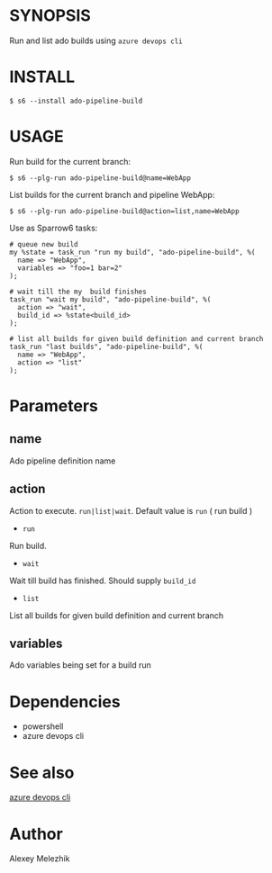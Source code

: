 # SYNOPSIS

Run and list ado builds using `azure devops cli`

# INSTALL

    $ s6 --install ado-pipeline-build

# USAGE

Run build for the current branch:

    $ s6 --plg-run ado-pipeline-build@name=WebApp

List builds for the current branch and pipeline WebApp:

    $ s6 --plg-run ado-pipeline-build@action=list,name=WebApp

Use as Sparrow6 tasks:

    # queue new build
    my %state = task_run "run my build", "ado-pipeline-build", %(
      name => "WebApp",
      variables => "foo=1 bar=2"
    );

    # wait till the my  build finishes
    task_run "wait my build", "ado-pipeline-build", %(
      action => "wait",
      build_id => %state<build_id>
    );

    # list all builds for given build definition and current branch
    task_run "last builds", "ado-pipeline-build", %(
      name => "WebApp",
      action => "list"
    );

# Parameters

## name

Ado pipeline definition name

## action

Action to execute. `run|list|wait`. Default value is `run` ( run build )

* `run`

Run build.

* `wait`

Wait till build has finished. Should supply `build_id`

* `list`

List all builds for given build definition and current branch

## variables

Ado variables being set for a build run

# Dependencies

* powershell
* azure devops cli

# See also

[azure devops cli](https://docs.microsoft.com/en-us/azure/devops/cli/get-started?view=azure-devops)

# Author

Alexey Melezhik
